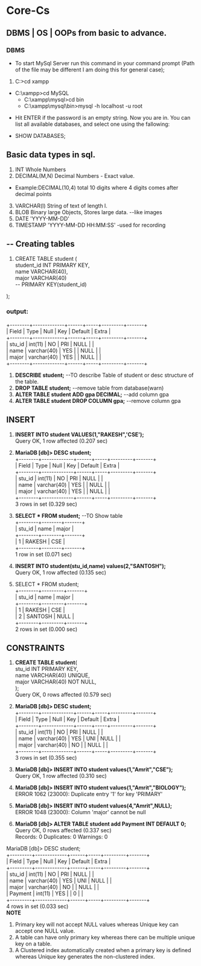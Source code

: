 # Core-Cs
## DBMS | OS | OOPs from basic to advance.



### DBMS

* To start MySql Server run this command in your command prompt (Path of the file may be different I am doing this for general case);

1. C:\>cd xampp
  - C:\xampp>cd MySQL 
    - C:\xampp\mysql>cd bin 
     - C:\xampp\mysql\bin>mysql -h localhost -u root
* Hit ENTER if the password is an empty string. Now you are in. You can list all available databases, and select one using the fallowing:

* SHOW DATABASES;


## Basic data types in sql.

1. INT              Whole Numbers
2. DECIMAL(M,N)     Decimal Numbers - Exact value. 
- Example:DECIMAL(10,4) total 10 digits where 4 digits comes after decimal points
3. VARCHAR(l)       String of text of length l.
4. BLOB             Binary large Objects, Stores large data. --like images
5. DATE             'YYYY-MM-DD'
6. TIMESTAMP         'YYYY-MM-DD  HH:MM:SS' -used for recording


## -- Creating tables
1.   CREATE TABLE student (  <br/>
     student_id INT PRIMARY KEY, <br/>
     name VARCHAR(40),<br/>
     major VARCHAR(40)<br/>
     -- PRIMARY KEY(student_id)<br/>

);

### output:
+--------+-------------+------+-----+---------+-------+<br/>
| Field  | Type        | Null | Key | Default | Extra |<br/>
+--------+-------------+------+-----+---------+-------+<br/>
| stu_id | int(11)     | NO   | PRI | NULL    |       |<br/>
| name   | varchar(40) | YES  |     | NULL    |       |<br/>
| major  | varchar(40) | YES  |     | NULL    |       |<br/>
+--------+-------------+------+-----+---------+-------+<br/>
1. **DESCRIBE student;** --TO describe Table of student or desc structure of the table.
2. **DROP TABLE student;** --remove table from database(warn)
3. **ALTER TABLE student ADD gpa DECIMAL;** --add column gpa
4. **ALTER TABLE student DROP COLUMN gpa;**  --remove column gpa

## INSERT 
1. **INSERT INTO student VALUES(1,"RAKESH",'CSE');**<br/>
Query OK, 1 row affected (0.207 sec)<br/>

2. **MariaDB [db]> DESC student;**<br/>
+--------+-------------+------+-----+---------+-------+<br/>
| Field  | Type        | Null | Key | Default | Extra |<br/>
+--------+-------------+------+-----+---------+-------+<br/>
| stu_id | int(11)     | NO   | PRI | NULL    |       |<br/>
| name   | varchar(40) | YES  |     | NULL    |       |<br/>
| major  | varchar(40) | YES  |     | NULL    |       |<br/>
+--------+-------------+------+-----+---------+-------+<br/>
3 rows in set (0.329 sec)<br/>

3. **SELECT * FROM student;** --TO Show table<br/>
+--------+--------+-------+<br/>
| stu_id | name   | major |<br/>
+--------+--------+-------+<br/>
|      1 | RAKESH | CSE   |<br/>
+--------+--------+-------+<br/>
1 row in set (0.071 sec)<br/>

4. **INSERT INTO student(stu_id,name) values(2,"SANTOSH");**<br/>
Query OK, 1 row affected (0.135 sec)<br/>

5. SELECT * FROM student;<br/>
+--------+---------+-------+<br/>
| stu_id | name    | major |<br/>
+--------+---------+-------+<br/>
|      1 | RAKESH  | CSE   |<br/>
|      2 | SANTOSH | NULL  |<br/>
+--------+---------+-------+<br/>
2 rows in set (0.000 sec)<br/>
## CONSTRAINTS
1. **CREATE TABLE student**(<br/>
     stu_id INT PRIMARY KEY,<br/>
     name VARCHAR(40) UNIQUE,<br/>
     major VARCHAR(40) NOT NULL,<br/>
     );<br/>
Query OK, 0 rows affected (0.579 sec)<br/>

2. **MariaDB [db]> DESC student;**<br/>
+--------+-------------+------+-----+---------+-------+<br/>
| Field  | Type        | Null | Key | Default | Extra |<br/>
+--------+-------------+------+-----+---------+-------+<br/>
| stu_id | int(11)     | NO   | PRI | NULL    |       |<br/>
| name   | varchar(40) | YES  | UNI | NULL    |       |<br/>
| major  | varchar(40) | NO   |     | NULL    |       |<br/>
+--------+-------------+------+-----+---------+-------+<br/>
3 rows in set (0.355 sec)<br/>

3. **MariaDB [db]> INSERT INTO student values(1,"Amrit","CSE");** <br/>
Query OK, 1 row affected (0.310 sec)<br/>

4. **MariaDB [db]> INSERT INTO student values(1,"Amrit","BIOLOGY");**<br/>
ERROR 1062 (23000): Duplicate entry '1' for key 'PRIMARY'<br/>
5. **MariaDB [db]> INSERT INTO student values(4,"Amrit",NULL);**<br/>
ERROR 1048 (23000): Column 'major' cannot be null<br/>
6. **MariaDB [db]> ALTER TABLE student add Payment INT DEFAULT 0;**<br/>
Query OK, 0 rows affected (0.337 sec)<br/>
Records: 0  Duplicates: 0  Warnings: 0<br/>

MariaDB [db]> DESC student;<br/>
+---------+-------------+------+-----+---------+-------+<br/>
| Field   | Type        | Null | Key | Default | Extra |<br/>
+---------+-------------+------+-----+---------+-------+<br/>
| stu_id  | int(11)     | NO   | PRI | NULL    |       |<br/>
| name    | varchar(40) | YES  | UNI | NULL    |       |<br/>
| major   | varchar(40) | NO   |     | NULL    |       |<br/>
| Payment | int(11)     | YES  |     | 0       |       |<br/>
+---------+-------------+------+-----+---------+-------+<br/>
4 rows in set (0.033 sec)<br/>
**NOTE**
1. Primary key will not accept NULL values whereas Unique key can accept one NULL value.<br/>
2. A table can have only primary key whereas there can be multiple unique key on a table.<br/>
3. A Clustered index automatically created when a primary key is defined whereas Unique key generates the non-clustered index.<br/>

